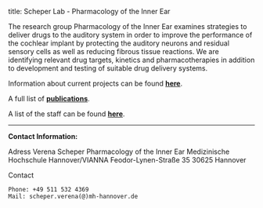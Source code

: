 title: Scheper Lab - Pharmacology of the Inner Ear


The research group Pharmacology of the Inner Ear examines strategies to deliver drugs to the auditory system in order to improve the performance of the cochlear implant by protecting the auditory neurons and residual sensory cells as well as reducing fibrous tissue reactions. We are identifying relevant drug targets, kinetics and pharmacotherapies in addition to development and testing of suitable drug delivery systems.


Information about current projects can be found [**here**](scheper/projects.html).

A full list of [**publications**](scheper/publications.html). 

A list of the staff can be found [**here**](scheper/staff.html).


***

**Contact Information:**

Adress
    Verena Scheper
    Pharmacology of the Inner Ear
    Medizinische Hochschule Hannover/VIANNA
    Feodor-Lynen-Straße 35
    30625 Hannover

Contact

    Phone: +49 511 532 4369
    Mail: scheper.verena(@)mh-hannover.de



